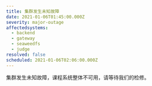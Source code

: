 ```yaml
---
title: 集群发生未知故障
date: 2021-01-06T01:45:00.000Z
severity: major-outage
affectedsystems:
  - backend
  - gateway
  - seaweedfs
  - judge
resolved: false
scheduled: 2021-01-06T02:06:00.000Z
---
```

集群发生未知故障，课程系统整体不可用，请等待我们的检修。